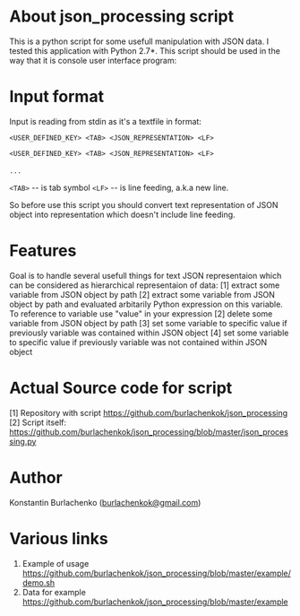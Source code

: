 # About json_processing script

This is a python script for some usefull manipulation with JSON data. I tested this application with Python 2.7*. 
This script should be used in the way that it is console user interface program:

# Input format

Input is reading from stdin as it's a textfile in format:

`<USER_DEFINED_KEY> <TAB> <JSON_REPRESENTATION> <LF>`

`<USER_DEFINED_KEY> <TAB> <JSON_REPRESENTATION> <LF>`

`...`
  

`<TAB>` -- is tab symbol
`<LF>` -- is line feeding, a.k.a new line.

So before use this script you should convert text representation of JSON object into representation which doesn't include line feeding.

# Features
Goal is to handle several usefull things for text JSON representaion which can be considered as hierarchical representaion of data:
[1] extract some variable from JSON object by path
[2] extract some variable from JSON object by path and evaluated arbitarily Python expression on this variable. To reference to variable use "value" in your expression
[2] delete some variable from JSON object by path
[3] set some variable to specific value if previously variable was contained within JSON object
[4] set some variable to specific value if previously variable was not contained within JSON object

# Actual Source code for script
[1] Repository with script https://github.com/burlachenkok/json_processing
[2] Script itself: https://github.com/burlachenkok/json_processing/blob/master/json_processing.py

# Author
Konstantin Burlachenko (burlachenkok@gmail.com)

# Various links
1. Example of usage https://github.com/burlachenkok/json_processing/blob/master/example/demo.sh
2. Data for example https://github.com/burlachenkok/json_processing/blob/master/example 
